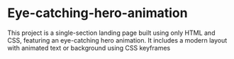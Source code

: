 # Eye-catching-hero-animation
This project is a single-section landing page built using only HTML and CSS, featuring an eye-catching hero animation. It includes a modern layout with animated text or background using CSS keyframes
